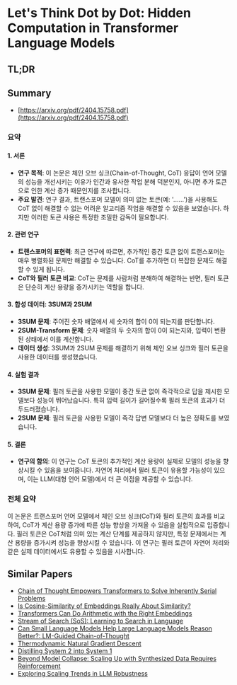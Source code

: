 # Let's Think Dot by Dot: Hidden Computation in Transformer Language Models
## TL;DR
## Summary
- [https://arxiv.org/pdf/2404.15758.pdf](https://arxiv.org/pdf/2404.15758.pdf)

### 요약

#### 1. 서론
- **연구 목적**: 이 논문은 체인 오브 싱크(Chain-of-Thought, CoT) 응답이 언어 모델의 성능을 개선시키는 이유가 인간과 유사한 작업 분해 덕분인지, 아니면 추가 토큰으로 인한 계산 증가 때문인지를 조사합니다.
- **주요 발견**: 연구 결과, 트랜스포머 모델이 의미 없는 토큰(예: '......')을 사용해도 CoT 없이 해결할 수 없는 어려운 알고리즘 작업을 해결할 수 있음을 보였습니다. 하지만 이러한 토큰 사용은 특정한 조밀한 감독이 필요합니다.

#### 2. 관련 연구
- **트랜스포머의 표현력**: 최근 연구에 따르면, 추가적인 중간 토큰 없이 트랜스포머는 매우 병렬화된 문제만 해결할 수 있습니다. CoT를 추가하면 더 복잡한 문제도 해결할 수 있게 됩니다.
- **CoT와 필러 토큰 비교**: CoT는 문제를 사람처럼 분해하여 해결하는 반면, 필러 토큰은 단순히 계산 용량을 증가시키는 역할을 합니다.

#### 3. 합성 데이터: 3SUM과 2SUM
- **3SUM 문제**: 주어진 숫자 배열에서 세 숫자의 합이 0이 되는지를 판단합니다.
- **2SUM-Transform 문제**: 숫자 배열의 두 숫자의 합이 0이 되는지와, 입력이 변환된 상태에서 이를 계산합니다.
- **데이터 생성**: 3SUM과 2SUM 문제를 해결하기 위해 체인 오브 싱크와 필러 토큰을 사용한 데이터를 생성했습니다.

#### 4. 실험 결과
- **3SUM 문제**: 필러 토큰을 사용한 모델이 중간 토큰 없이 즉각적으로 답을 제시한 모델보다 성능이 뛰어났습니다. 특히 입력 길이가 길어질수록 필러 토큰의 효과가 더 두드러졌습니다.
- **2SUM 문제**: 필러 토큰을 사용한 모델이 즉각 답변 모델보다 더 높은 정확도를 보였습니다.

#### 5. 결론
- **연구의 함의**: 이 연구는 CoT 토큰의 추가적인 계산 용량이 실제로 모델의 성능을 향상시킬 수 있음을 보여줍니다. 자연어 처리에서 필러 토큰이 유용할 가능성이 있으며, 이는 LLM(대형 언어 모델)에서 더 큰 이점을 제공할 수 있습니다.

### 전체 요약
이 논문은 트랜스포머 언어 모델에서 체인 오브 싱크(CoT)와 필러 토큰의 효과를 비교하여, CoT가 계산 용량 증가에 따른 성능 향상을 가져올 수 있음을 실험적으로 입증합니다. 필러 토큰은 CoT처럼 의미 있는 계산 단계를 제공하지 않지만, 특정 문제에서는 계산 용량을 증가시켜 성능을 향상시킬 수 있습니다. 이 연구는 필러 토큰이 자연어 처리와 같은 실제 데이터에서도 유용할 수 있음을 시사합니다.

## Similar Papers
- [Chain of Thought Empowers Transformers to Solve Inherently Serial Problems](2402.12875.md)
- [Is Cosine-Similarity of Embeddings Really About Similarity?](2403.05440.md)
- [Transformers Can Do Arithmetic with the Right Embeddings](2405.17399.md)
- [Stream of Search (SoS): Learning to Search in Language](2404.03683.md)
- [Can Small Language Models Help Large Language Models Reason Better?: LM-Guided Chain-of-Thought](2404.03414.md)
- [Thermodynamic Natural Gradient Descent](2405.13817.md)
- [Distilling System 2 into System 1](2407.06023.md)
- [Beyond Model Collapse: Scaling Up with Synthesized Data Requires Reinforcement](2406.07515.md)
- [Exploring Scaling Trends in LLM Robustness](2407.18213.md)

